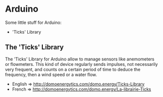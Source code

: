 Arduino
========
Some little stuff for Arduino:
 * 'Ticks' Library
 
 
The 'Ticks' Library
--------
The 'Ticks' Library for Arduino allow to manage sensors like anemometers or flowmeters. This kind of device regularly sends impulses, not necessarily very frequent, and counts on a certain period of time to deduce the frequency, then a wind speed or a water flow.

 * English => http://domoenergytics.com/domo.energy/Ticks-Library
 * French  => http://domoenergytics.com/domo.energy/La-librairie-Ticks
